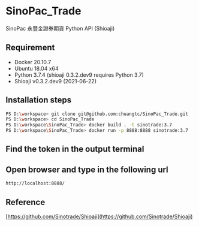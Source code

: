 # SinoPac_Trade
SinoPac 永豐金證券期貨 Python API (Shioaji)

## Requirement
* Docker 20.10.7
* Ubuntu 18.04 x64
* Python 3.7.4 (shioaji 0.3.2.dev9 requires Python 3.7)
* Shioaji v0.3.2.dev9 (2021-06-22)

## Installation steps
```bash
PS D:\workspace> git clone git@github.com:chuangtc/SinoPac_Trade.git
PS D:\workspace> cd SinoPac_Trade
PS D:\workspace\SinoPac_Trade> docker build . -t sinotrade:3.7
PS D:\workspace\SinoPac_Trade> docker run -p 8888:8888 sinotrade:3.7
```
## Find the token in the output terminal

## Open browser and type in the following url
```bash
http://localhost:8888/
```
## Reference
[https://github.com/Sinotrade/Shioaji](https://github.com/Sinotrade/Shioaji)